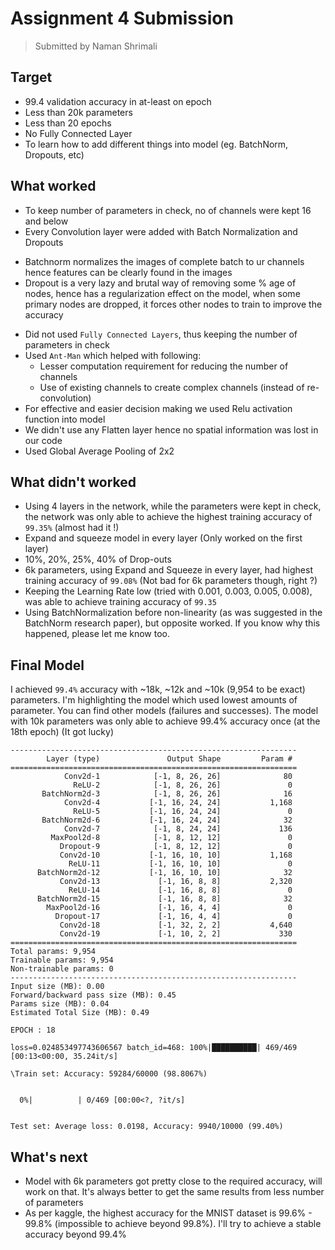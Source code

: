 # Assignment 4 Submission

> Submitted by Naman Shrimali

## Target
* 99.4 validation accuracy in at-least on epoch
* Less than 20k parameters
* Less than 20 epochs
* No Fully Connected Layer
* To learn how to add different things into model (eg. BatchNorm, Dropouts, etc)

## What worked
* To keep number of parameters in check, no of channels were kept 16 and below
* Every Convolution layer were added with Batch Normalization and Dropouts
 - Batchnorm normalizes the images of complete batch to ur channels hence features can be  clearly found in the images
 - Dropout is a very lazy and brutal way of removing some % age of nodes, hence has a regularization effect on the model, when some primary nodes are dropped, it forces other nodes to train to improve the accuracy
* Did not used `Fully Connected Layers`, thus keeping the number of parameters in check
* Used `Ant-Man` which helped with following:
  - Lesser computation requirement for reducing the number of channels 
  - Use of existing channels to create complex channels (instead of re-convolution)
* For effective and easier decision making we used Relu activation function into model
* We didn't use any Flatten layer hence no spatial information was lost in our code
* Used Global Average Pooling of 2x2

## What didn't worked
* Using 4 layers in the network, while the parameters were kept in check, the network was only able to achieve the highest training accuracy of `99.35%` (almost had it !)
* Expand and squeeze model in every layer (Only worked on the first layer)
* 10%, 20%, 25%, 40% of Drop-outs
* 6k parameters, using Expand and Squeeze in every layer, had highest training accuracy of `99.08%` (Not bad for 6k parameters though, right ?)
* Keeping the Learning Rate low (tried with 0.001, 0.003, 0.005, 0.008), was able to achieve training accuracy of `99.35`
* Using BatchNormalization before non-linearity (as was suggested in the BatchNorm research paper), but opposite worked. If you know why this happened, please let me know too.

## Final Model
I achieved `99.4%` accuracy with ~18k, ~12k and ~10k (9,954 to be exact) parameters. I'm highlighting the model which used lowest amounts of parameter. You can find other models (failures and successes).
The model with 10k parameters was only able to achieve 99.4% accuracy once (at the 18th epoch) (It got lucky)

```
----------------------------------------------------------------
        Layer (type)               Output Shape         Param #
================================================================
            Conv2d-1            [-1, 8, 26, 26]              80
              ReLU-2            [-1, 8, 26, 26]               0
       BatchNorm2d-3            [-1, 8, 26, 26]              16
            Conv2d-4           [-1, 16, 24, 24]           1,168
              ReLU-5           [-1, 16, 24, 24]               0
       BatchNorm2d-6           [-1, 16, 24, 24]              32
            Conv2d-7            [-1, 8, 24, 24]             136
         MaxPool2d-8            [-1, 8, 12, 12]               0
           Dropout-9            [-1, 8, 12, 12]               0
           Conv2d-10           [-1, 16, 10, 10]           1,168
             ReLU-11           [-1, 16, 10, 10]               0
      BatchNorm2d-12           [-1, 16, 10, 10]              32
           Conv2d-13             [-1, 16, 8, 8]           2,320
             ReLU-14             [-1, 16, 8, 8]               0
      BatchNorm2d-15             [-1, 16, 8, 8]              32
        MaxPool2d-16             [-1, 16, 4, 4]               0
          Dropout-17             [-1, 16, 4, 4]               0
           Conv2d-18             [-1, 32, 2, 2]           4,640
           Conv2d-19             [-1, 10, 2, 2]             330
================================================================
Total params: 9,954
Trainable params: 9,954
Non-trainable params: 0
----------------------------------------------------------------
Input size (MB): 0.00
Forward/backward pass size (MB): 0.45
Params size (MB): 0.04
Estimated Total Size (MB): 0.49
```

```
EPOCH : 18

loss=0.024853497743606567 batch_id=468: 100%|██████████| 469/469 [00:13<00:00, 35.24it/s]

\Train set: Accuracy: 59284/60000 (98.8067%)


  0%|          | 0/469 [00:00<?, ?it/s]


Test set: Average loss: 0.0198, Accuracy: 9940/10000 (99.40%)
```

## What's next
* Model with 6k parameters got pretty close to the required accuracy, will work on that. It's always better to get the same results from less number of parameters
* As per kaggle, the highest accuracy for the MNIST dataset is 99.6% - 99.8% (impossible to achieve beyond 99.8%). I'll try to achieve a stable accuracy beyond 99.4%


